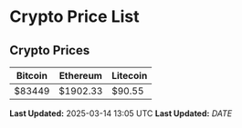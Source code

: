 # Crypto Price List

## Crypto Prices
| Bitcoin | Ethereum | Litecoin |
| ------- | -------- | -------- |
| $83449 | $1902.33 | $90.55 |
**Last Updated:** 2025-03-14 13:05 UTC
**Last Updated:** $DATE$
